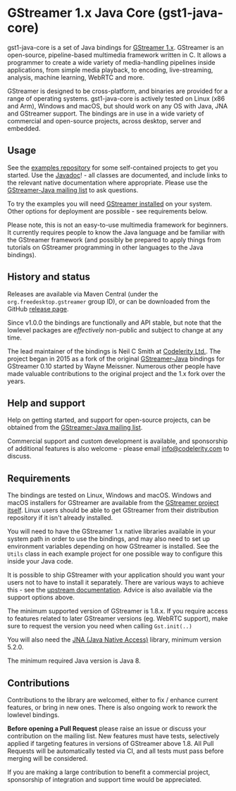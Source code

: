 GStreamer 1.x Java Core (gst1-java-core)
========================================

gst1-java-core is a set of Java bindings for [GStreamer 1.x][gstreamer]. GStreamer
is an open-source, pipeline-based multimedia framework written in C. It allows a
programmer to create a wide variety of media-handling pipelines inside
applications, from simple media playback, to encoding, live-streaming, analysis,
machine learning, WebRTC and more.

GStreamer is designed to be cross-platform, and binaries are provided for a range
of operating systems. gst1-java-core is actively tested on Linux (x86 and Arm),
Windows and macOS, but should work on any OS with Java, JNA and GStreamer support.
The bindings are in use in a wide variety of commercial and open-source projects,
across desktop, server and embedded.

## Usage

See the [examples repository][gst1-examples] for some self-contained projects to
get you started. Use the [Javadoc][gst1-javadoc]! - all classes are documented,
and include links to the relevant native documentation where appropriate. Please use the
[GStreamer-Java mailing list][gstreamer-java-group] to ask questions.

To try the examples you will need [GStreamer installed][gstreamer-download] on your
system. Other options for deployment are possible - see requirements below.

Please note, this is not an easy-to-use multimedia framework for beginners. It currently
requires people to know the Java language and be familiar with the GStreamer framework
(and possibly be prepared to apply things from tutorials on GStreamer programming in
other languages to the Java bindings).

## History and status

Releases are available via Maven Central (under the `org.freedesktop.gstreamer`
group ID), or can be downloaded from the GitHub [release page][gst1-releases].

Since v1.0.0 the bindings are functionally and API stable, but note that the lowlevel
packages are _effectively_ non-public and subject to change at any time.

The lead maintainer of the bindings is Neil C Smith at [Codelerity Ltd.][codelerity].
The project began in 2015 as a fork of the original [GStreamer-Java][gstreamer-java]
bindings for GStreamer 0.10 started by Wayne Meissner. Numerous other people have made
valuable contributions to the original project and the 1.x fork over the years.

## Help and support

Help on getting started, and support for open-source projects, can be obtained
from the [GStreamer-Java mailing list][gstreamer-java-group].

Commercial support and custom development is available, and sponsorship of additional
features is also welcome - please email info@codelerity.com to discuss.

## Requirements

The bindings are tested on Linux, Windows and macOS. Windows and macOS installers
for GStreamer are available from the [GStreamer project itself][gstreamer-download].
Linux users should be able to get GStreamer from their distribution repository if it
isn't already installed.

You will need to have the GStreamer 1.x native libraries available in your system path
in order to use the bindings, and may also need to set up environment variables
depending on how GStreamer is installed. See the `Utils` class in each example project
for one possible way to configure this inside your Java code.

It is possible to ship GStreamer with your application should you want your users not
to have to install it separately. There are various ways to achieve this - see the
[upstream documentation][gstreamer-deploy]. Advice is also available via the support
options above.

The minimum supported version of GStreamer is 1.8.x. If you require access to features
related to later GStreamer versions (eg. WebRTC support), make sure to request the
version you need when calling `Gst.init(..)`

You will also need the [JNA (Java Native Access)][jna] library, minimum version 5.2.0.

The minimum required Java version is Java 8.

## Contributions

Contributions to the library are welcomed, either to fix / enhance current features,
or bring in new ones. There is also ongoing work to rework the lowlevel bindings.

**Before opening a Pull Request** please raise an issue or discuss your contribution on
the mailing list. New features must have tests, selectively applied if targeting
features in versions of GStreamer above 1.8. All Pull Requests will be automatically
tested via CI, and all tests must pass before merging will be considered.

If you are making a large contribution to benefit a commercial project, sponsorship
of integration and support time would be appreciated.


[gstreamer]: https://gstreamer.freedesktop.org/
[gstreamer-download]: https://gstreamer.freedesktop.org/download/
[gstreamer-deploy]: https://gstreamer.freedesktop.org/documentation/deploying/index.html
[gstreamer-java]: https://github.com/gstreamer-java/gstreamer-java
[gst1-examples]: https://github.com/gstreamer-java/gst1-java-examples
[gst1-javadoc]: https://javadoc.io/doc/org.freedesktop.gstreamer/gst1-java-core
[gst1-releases]: https://github.com/gstreamer-java/gst1-java-core/releases
[gstreamer-java-group]: https://groups.google.com/forum/#!forum/gstreamer-java
[jna]: https://github.com/java-native-access/jna
[codelerity]: https://www.codelerity.com
